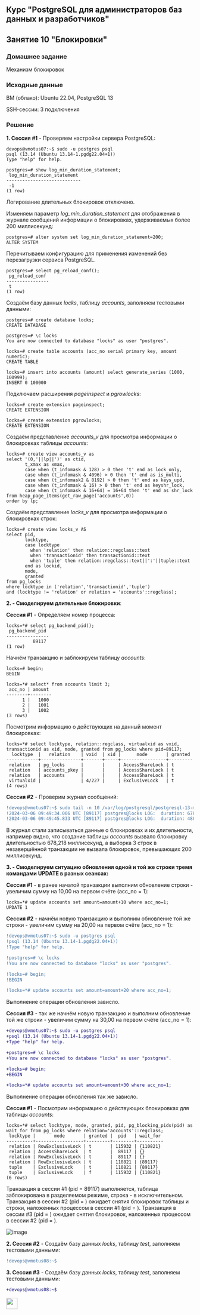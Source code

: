 ## Курс "PostgreSQL для администраторов баз данных и разработчиков"

## Занятие 10 "Блокировки"

### Домашнее задание
Механизм блокировок

### Исходные данные
ВМ (облако): Ubuntu 22.04, PostgreSQL 13

SSH-сессии: 3 подключения

### Решение

**1. Сессия #1** - Проверяем настройки сервера PostgreSQL:
```
devops@vmotus07:~$ sudo -u postgres psql
psql (13.14 (Ubuntu 13.14-1.pgdg22.04+1))
Type "help" for help.

postgres=# show log_min_duration_statement;
 log_min_duration_statement
----------------------------
 -1
(1 row)
```
Логирование длительных блокировок отключено.

Изменяем параметр _log_min_duration_statement_ для отображения в журнале сообщений информации о блокировках, удерживаемых более 200 миллисекунд:
```
postgres=# alter system set log_min_duration_statement=200;
ALTER SYSTEM
```

Перечитываем конфигурацию для применения изменений без перезагрузки сервиса PostgreSQL.
```
postgres=# select pg_reload_conf();
 pg_reload_conf
----------------
 t
(1 row)
```

Создаём базу данных _locks_, таблицу _accounts_, заполняем тестовыми данными:
```
postgres=# create database locks;
CREATE DATABASE

postgres=# \c locks
You are now connected to database "locks" as user "postgres".

locks=# create table accounts (acc_no serial primary key, amount numeric);
CREATE TABLE

locks=# insert into accounts (amount) select generate_series (1000, 100999);
INSERT 0 100000
```

Подключаем расширения _pageinspect_ и _pgrowlocks_:
```
locks=# create extension pageinspect;
CREATE EXTENSION

locks=# create extension pgrowlocks;
CREATE EXTENSION
```

Создаём представление _accounts_v_ для просмотра информации о блокировках таблицы _accounts_:
```
locks=# create view accounts_v as
select '(0,'||lp||')' as ctid,
       t_xmax as xmax,
       case when (t_infomask & 128) > 0 then 't' end as lock_only,
       case when (t_infomask & 4096) > 0 then 't' end as is_multi,
       case when (t_infomask2 & 8192) > 0 then 't' end as keys_upd,
       case when (t_infomask & 16) > 0 then 't' end as keyshr_lock,
       case when (t_infomask & 16+64) = 16+64 then 't' end as shr_lock
from heap_page_items(get_raw_page('accounts',0))
order by lp;
```

Создаём представление _locks_v_ для просмотра информации о блокировках строк:
```
locks=# create view locks_v AS
select pid,
       locktype,
       case locktype
         when 'relation' then relation::regclass::text
         when 'transactionid' then transactionid::text
         when 'tuple' then relation::regclass::text||':'||tuple::text
       end as lockid,
       mode,
       granted
from pg_locks
where locktype in ('relation','transactionid','tuple')
and (locktype != 'relation' or relation = 'accounts'::regclass);
```

**2. - Смоделируем длительные блокировки**:

**Сессия #1** - Определяем номер процесса:
```
locks=*# select pg_backend_pid();
 pg_backend_pid
----------------
          89117
(1 row)
```

Начнём транзакцию и заблокируем таблицу _accounts_:
```
locks=# begin;
BEGIN

locks=*# select* from accounts limit 3;
 acc_no | amount
--------+--------
      1 |   1000
      2 |   1001
      3 |   1002
(3 rows)
```

Посмотрим информацию о действующих на данный момент блокировках:
```
locks=*# select locktype, relation::regclass, virtualxid as vxid, transactionid as xid, mode, granted from pg_locks where pid=89117;
  locktype  |   relation    | vxid  | xid |      mode       | granted
------------+---------------+-------+-----+-----------------+---------
 relation   | pg_locks      |       |     | AccessShareLock | t
 relation   | accounts_pkey |       |     | AccessShareLock | t
 relation   | accounts      |       |     | AccessShareLock | t
 virtualxid |               | 4/227 |     | ExclusiveLock   | t
(4 rows)
```

**Сессия #2** - Проверим журнал сообщений:
```diff
!devops@vmotus07:~$ sudo tail -n 10 /var/log/postgresql/postgresql-13-main.log | grep duration
!2024-03-06 09:49:34.006 UTC [89117] postgres@locks LOG:  duration: 678.218 ms  statement: create table accounts (acc_no serial primary key, amount numeric);
!2024-03-06 09:49:45.833 UTC [89117] postgres@locks LOG:  duration: 488.683 ms  statement: insert into accounts (amount) select generate_series (1000, 100999);
```
В журнал стали записываться данные о блокировках и их длительности, например видно, что создание таблицы _accounts_ вызвало блокировку длительностью 678,218 миллисекунд, а выборка 3 строк в незавершённой транзакции не вызвала блокировок, превышающих 200 миллисекунд.

**3. - Смоделируем ситуацию обновления одной и той же строки тремя командами UPDATE в разных сеансах:**

**Сессия #1** - в ранее начатой транзакции выполним обновление строки - увеличим сумму на 10,00 на первом счёте (acc_no = 1):
```
locks=*# update accounts set amount=amount+10 where acc_no=1;
UPDATE 1
```

**Сессия #2** - начнём новую транзакцию и выполним обновление той же строки - увеличим сумму на 20,00 на первом счёте (acc_no = 1):
```diff
!devops@vmotus07:~$ sudo -u postgres psql
!psql (13.14 (Ubuntu 13.14-1.pgdg22.04+1))
!Type "help" for help.

!postgres=# \c locks
!You are now connected to database "locks" as user "postgres".

!locks=# begin;
!BEGIN

!locks=*# update accounts set amount=amount+20 where acc_no=1;
```
Выполнение операции обновления зависло.

**Сессия #3** - так же начнём новую транзакцию и выполним обновление той же строки - увеличим сумму на 30,00 на первом счёте (acc_no = 1):
```diff
+devops@vmotus07:~$ sudo -u postgres psql
+psql (13.14 (Ubuntu 13.14-1.pgdg22.04+1))
+Type "help" for help.

+postgres=# \c locks
+You are now connected to database "locks" as user "postgres".

+locks=# begin;
+BEGIN

+locks=*# update accounts set amount=amount+30 where acc_no=1;
```
Выполнение операции обновления так же зависло.

**Сессия #1** - Посмотрим информацию о действующих блокировках для таблицы _accounts_:
```
locks=*# select locktype, mode, granted, pid, pg_blocking_pids(pid) as wait_for from pg_locks where relation='accounts'::regclass;
 locktype |       mode       | granted |  pid   | wait_for
----------+------------------+---------+--------+----------
 relation | RowExclusiveLock | t       | 115932 | {110821}
 relation | AccessShareLock  | t       |  89117 | {}
 relation | RowExclusiveLock | t       |  89117 | {}
 relation | RowExclusiveLock | t       | 110821 | {89117}
 tuple    | ExclusiveLock    | t       | 110821 | {89117}
 tuple    | ExclusiveLock    | f       | 115932 | {110821}
(6 rows)
```
Транзакция в сессии #1 (pid = 89117) выполняется, таблица заблокирована в разделяемом режиме, строка - в исключительном.
Транзакция в сессии #2 (pid = ) ожидает снятия блокировок таблицы и строки, наложенных процессом в сессии #1 (pid = ).
Транзакция в сессии #3 (pid = ) ожидает снятия блокировок, наложенных процессом в сессии #2 (pid = ).

![image](https://github.com/KstatyStudio/OTUS_PostgreSQL/assets/157008688/45f49b19-96a6-4ed0-961e-9024381c71a3)

**2. Сессия #2** - Создаём базу данных _locks_, таблицу _test_, заполняем тестовыми данными:
```diff
!devops@vmotus08:~$
```

**3. Сессия #3** - Создаём базу данных _locks_, таблицу _test_, заполняем тестовыми данными:
```diff
+devops@vmotus08:~$
```






<code><img height="30" src="https://cdn.jsdelivr.net/npm/simple-icons@3.13.0/icons/postgresql.svg"></code>
